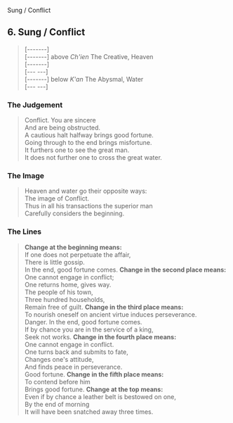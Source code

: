 Sung / Conflict
## 6. Sung / Conflict
> [-------]   
> [-------] above _Ch'ien_ The Creative, Heaven  
> [-------]   
> [--- ---]   
> [-------] below _K'an_ The Abysmal, Water  
> [--- ---]
### The Judgement
> Conflict. You are sincere  
 And are being obstructed.  
 A cautious halt halfway brings good fortune.  
 Going through to the end brings misfortune.  
 It furthers one to see the great man.  
 It does not further one to cross the great water.
### The Image
> Heaven and water go their opposite ways:  
 The image of Conflict.  
 Thus in all his transactions the superior man  
 Carefully considers the beginning.
### The Lines

 > **Change at the beginning means:**  
 If one does not perpetuate the affair,  
 There is little gossip.  
 In the end, good fortune comes.
 > **Change in the second place means:**  
 One cannot engage in conflict;  
 One returns home, gives way.  
 The people of his town,  
 Three hundred households,  
 Remain free of guilt.
 > **Change in the third place means:**  
 To nourish oneself on ancient virtue induces perseverance.  
 Danger. In the end, good fortune comes.  
 If by chance you are in the service of a king,  
 Seek not works.
 > **Change in the fourth place means:**  
 One cannot engage in conflict.  
 One turns back and submits to fate,  
 Changes one's attitude,  
 And finds peace in perseverance.  
 Good fortune.
 > **Change in the fifth place means:**  
 To contend before him  
 Brings good fortune.
 > **Change at the top means:**  
 Even if by chance a leather belt is bestowed on one,  
 By the end of morning  
 It will have been snatched away three times.



